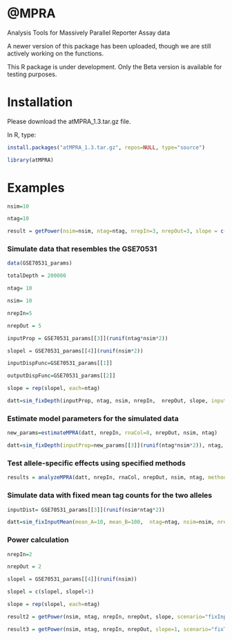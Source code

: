 # @MPRA
Analysis Tools for Massively Parallel Reporter Assay data

A newer version of this package has been uploaded, though we are still actively working on the functions.

This R package is under development. Only the Beta version is available for testing purposes. 


# Installation

Please download the atMPRA_1.3.tar.gz file.

In R, type: 
```r
install.packages("atMPRA_1.3.tar.gz", repos=NULL, type="source")

library(atMPRA)
```

# Examples
```r
nsim=10

ntag=10

result = getPower(nsim=nsim, ntag=ntag, nrepIn=3, nrepOut=3, slope = c(rep(1, ntag*nsim), rep(2,ntag*nsim)), method=c("MW", "mpralm"), scenario="fixTotalDepth")
```

### Simulate data that resembles the GSE70531
```r
data(GSE70531_params) 

totalDepth = 200000

ntag= 10

nsim= 10

nrepIn=5

nrepOut = 5

inputProp = GSE70531_params[[3]](runif(ntag*nsim*2))

slopel = GSE70531_params[[4]](runif(nsim*2))

inputDispFunc=GSE70531_params[[1]]

outputDispFunc=GSE70531_params[[2]]

slope = rep(slopel, each=ntag)

datt=sim_fixDepth(inputProp, ntag, nsim, nrepIn,  nrepOut, slope, inputDispFunc=inputDispFunc, outputDispFunc=outputDispFunc, sampleDepth=totalDepth) 
```

### Estimate model parameters for the simulated data
```r
new_params=estimateMPRA(datt, nrepIn, rnaCol=8, nrepOut, nsim, ntag)

datt=sim_fixDepth(inputProp=new_params[[3]](runif(ntag*nsim*2)), ntag, nsim, nrepIn,  nrepOut, slope, inputDispFunc=new_params[[1]], outputDispFunc=new_params[[2]], sampleDepth=totalDepth) 

```

### Test allele-specific effects using specified methods
```r
results = analyzeMPRA(datt, nrepIn, rnaCol, nrepOut, nsim, ntag, method=c("MW", "Adaptive", "QuASAR", "T-test", "mpralm", "DESeq2"), cutoff=0, cutoffo=0)
```

### Simulate data with fixed mean tag counts for the two alleles
```r
inputDist= GSE70531_params[[3]](runif(nsim*ntag*2))

datt=sim_fixInputMean(mean_A=10, mean_B=100,  ntag=ntag, nsim=nsim, nrepIn=nrepIn, nrepOut=nrepOut, slope=slope, inputDist=inputDist, inputDispFunc=inputDispFunc, outputDispFunc=outputDispFunc)
```

### Power calculation
```r
nrepIn=2

nrepOut = 2

slopel = GSE70531_params[[4]](runif(nsim))

slopel = c(slopel, slopel+1)

slope = rep(slopel, each=ntag)

result2 = getPower(nsim, ntag, nrepIn, nrepOut, slope, scenario="fixInputDist", method=c("MW","T-test", "mpralm", "edgeR", "DESeq2"), fixInput  = c(20, 100), inputDist=inputDist, inputDispFunc=inputDispFunc, outputDispFunc=outputDispFunc,  cutoff=-1, cutoffo=-1)

result3 = getPower(nsim, ntag, nrepIn, nrepOut, slope=1, scenario="fixTotalDepth", method=c("MW", "Matching", "Adaptive", "Fisher", "QuASAR", "T-test", "mpralm", "edgeR", "DESeq2"), fixTotalD= 200000, inputDist=inputDist,inputDispFunc=inputDispFunc, outputDispFunc=outputDispFunc,  cutoff=-1, cutoffo=-1, p.adjust.method="none")

```





